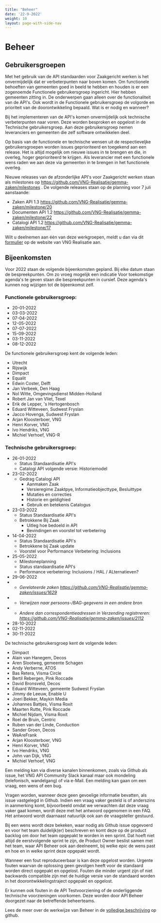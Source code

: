 ```yaml
---
title: "Beheer"
date: '22-9-2022'
weight: 10
layout: page-with-side-nav
---
```


# Beheer

## Gebruikersgroepen

Met het gebruik van de API standaarden voor Zaakgericht werken is het onvermijdelijk dat er verbeterpunten naar boven komen. Om functionele behoeften van gemeenten goed in beeld te hebben en houden is er een zogenoemde Functionele gebruikersgroep ingericht. Hier hebben gemeenten zitting in. De onderwerpen gaan alleen over de functionaliteit van de API's. Ook wordt in de Functionele gebruikersgroep de volgorde en prioriteit van de doorontwikkeling bepaald. Wat is er nodig en wanneer?


Bij het implementeren van de API's komen onvermijdelijk ook technische verbeterpunten naar voren. Deze worden besproken en opgelost in de Technische gebruikersgroep. Aan deze gebruikersgroep nemen leveranciers en gemeenten die zelf software ontwikkelen deel. 

Op basis van de functionele en technische wensen uit de respectieveljke gebruikersgroepen worden issues geprioriteerd en toegekend aan een release. Het is altijd mogelijk om nieuwe issues in te brengen en die, in overleg, hoger geprioriteerd te krijgen. Als leverancier met een functionele wens raden we aan deze via gemeenten in te brengen in het functionele overleg. 

Nieuwe releases van de afzonderlijke API's voor Zaakgericht werken staan als milestones op https://github.com/VNG-Realisatie/gemma-zaken/milestones . De volgende releases staan op de planning voor 7 juli aanstaande:
- Zaken API 1.3 https://github.com/VNG-Realisatie/gemma-zaken/milestone/20
- Documenten API 1.2 https://github.com/VNG-Realisatie/gemma-zaken/milestone/22 
- Catalogi API 1.2 https://github.com/VNG-Realisatie/gemma-zaken/milestone/17 

Wilt u deelnemen aan één van deze werkgroepen, meldt u dan via dit [formulier](https://formulieren.vngrealisatie.nl/Api_ZDS) op de website van VNG Realisatie aan.


## Bijeenkomsten
Voor 2022 staan de volgende bijeenkomsten gepland. Bij elke datum staan de bespreekpunten. Om zo vroeg mogelijk een indicatie Voor toekomstige agenda's te geven staan die bespreekpunten in cursief. Deze agenda's kunnen nog wijzigen tot de bijeenkomst zelf.


### Functionele gebruikersgroep:
- 20-01-2022
- 03-03-2022
- 07-04-2022
- 12-05-2022
- 07-07-2022
- 15-09-2022
- 03-11-2022
- 08-12-2022

De functionele gebruikersgroep kent de volgende leden:


- Utrecht
- Rijswijk
- Dimpact
- Equalit
- Edwin Coster, Delft
- Jan Verbeek, Den Haag
- Nol Witte, Omgevingsdienst Midden-Holland
- Robert Jan van Vliet, Texel
- Erik de Lepper, 's Hertogenbosch
- Eduard Witteveen, Sudwest Fryslan
- Jacco Hovenga, Sudwest Fryslan
- Arjan Kloosterboer, VNG
- Henri Korver, VNG
- Ivo Hendriks, VNG
- Michiel Verhoef, VNG-R


### Technische gebruikersgroep:
- 26-01-2022
  - Status Standaardisatie API's
  - Catalogi API volgende versie: Historiemodel
- 23-02-2022
  - Gedrag Catalogi API
    - Aanmaken Zaak
    - Versieregime Zaaktpye, Informatieobjecttype, Besluittype
    - Mutaties en correcties
    - Historie en geldighied
    - Gebruik en betekenis Catalogus
- 23-03-2022
  - Status Standaardisatie API's
  - Betrokkene Bij Zaak
    - Uitleg hoe bedoeld in API
    - Bevindingen en voorstel tot verbetering
- 14-04-2022
  - Status Standaardisatie API's
  - Betrokkene bij Zaak update
  - Voorstel voor Performance Verbetering: Inclusions
- 25-05-2022
  - Milestoneplanning
  - Status standaardisatie API's
  - Performance verbetering: Inclusions / HAL / ALternatieven?
- 29-06-2022
- - _Gerelateerde zaken https://github.com/VNG-Realisatie/gemma-zaken/issues/1629_
- - _Verwijzen naar persoons-/BAG-gegevens in een andere bron_
- - _Andere dan correspondentieadressen in Verzending registrreren: https://github.com/VNG-Realisatie/gemma-zaken/issues/2112_
- 28-10-2022
- 02-11-2022
- 30-11-2022


De technische gebruikersgroep kent de volgende leden:


- Dimpact
- Alain van Hanegem, Decos
- Aren Slootweg, gemeente Schagen
- Andy Verberne, ATOS
- Bas Retera, Visma Circle
- Bertil Rebergen, Pink Roccade
- David Bronsveld, Decos
- Eduard Witteveen, gemeente Sudwest Fryslan
- Jimmy de Leeuw, Enable U
- Joeri Bekker, Maykin Media
- Johannes Battjes, Visma Roxit
- Maarten Rutte, Pink Roccade
- Michiel Nijdam, Visma Roxit
- Roel de Bruin, Centric
- Ruben van der Linde, Conduction
- Sander Groen, Decos
- WeAreFrank
- Arjan Kloosterboer, VNG
- Henri Korver, VNG
- Ivo Hendriks, VNG
- John van Dijk, VNG
- Michiel Verhoef, VNG

Een melding kan via diverse kanalen binnenkomen, zoals via Github als issue, het VNG API Community Slack kanaal maar ook mondeling (telefonisch, wandelgang) of via e-Mail. Een melding kan gaan om een vraag, een wens of een bug.

Vragen worden, wanneer deze geen gevoelige informatie bevatten, als issue vastgelegd in Github. Indien een vraag vaker gesteld is of anderszins in aanmerking komt, bijvoorbeeld omdat we verwachten dat deze vraag vaker gaat komen, wordt deze met het antwoord opgenomen in een FAQ. Het antwoord wordt daarnaast natuurlijk ook aan de vraagsteller gestuurd. 

Bij een wens wordt deze bekeken, waar nodig als Github issue opgevoerd en voor het team duidelijk(er) beschreven en komt deze op de product backlog om door het team opgepakt te worden in een sprint. Dat hoeft niet altijd de eerstvolgende sprint te zijn, de Product Owner beslist samen met het team, waar API Beheer ook aan deelneemt, bij welke epic de wens past en hoe en in welke sprint deze opgepakt wordt.

Wanneer een fout reproduceerbaar is kan deze opgelost worden. Urgente fouten waarvan de oplossing geen gevolgen heeft voor de standaard worden direct opgepakt en opgelost. Fouten die minder urgent zijn of niet backwards compatible zijn met de huidige versie van de standaard worden in het doorontwikkelingstraject opgepakt en opgelost.

Er kunnen ook fouten in de API Testvoorziening of de onderliggende technische voorzieningen voorkomen. Deze worden door API Beheer doorgezet naar de betreffende beheerteams. 

Lees de meer over de werkwijze van Beheer in de [volledige beschrijving](https://github.com/VNG-Realisatie/api-beheer/tree/master/Processen) op github.
